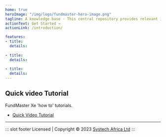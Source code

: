 ```yaml
---
home: true
heroImage: "/img/logo/fundmaster-hero-image.png"
tagline: A knowledge base - This central repository provides relevant information on how to run various end-to-end processes in FundMaster and its peripheral products
actionText: Get Started →
actionLink: /introduction/

features:
- title:
  details: 
  
- title: 
  details: 
  
- title: 
  details:
---
```

## Quick video Tutorial
FundMaster Xe 'how to' tutorials.
- [Quick Video Tutorial](https://www.systechafrica.com)
---
 ::: slot footer
 Licensed | Copyright © 2023 [Systech Africa Ltd](https://systechafrica.com/)
:::